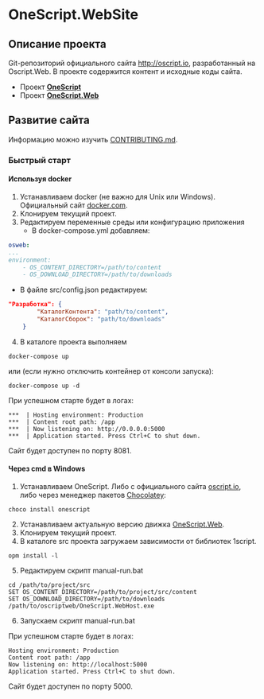 # OneScript.WebSite

## Описание проекта

Git-репозиторий официального сайта http://oscript.io, разработанный на Oscript.Web. В проекте содержится контент и исходные коды сайта.

* Проект **[OneScript](https://github.com/EvilBeaver/OneScript)**
* Проект **[OneScript.Web](https://github.com/EvilBeaver/OneScript.Web)**

## Развитие сайта

Информацию можно изучить [CONTRIBUTING.md]().

### Быстрый старт

#### Используя docker

1. Устанавливаем docker (не важно для Unix или Windows). Официальный сайт [docker.com](https://www.docker.com/).
2. Клонируем текущий проект.
3. Редактируем переменные среды или конфигурацию приложения
   * В docker-compose.yml добавляем:
```yml
osweb:
...
environment:
    - OS_CONTENT_DIRECTORY=/path/to/content
    - OS_DOWNLOAD_DIRECTORY=/path/to/downloads
```
   * В файле src/config.json редактируем:
```json
"Разработка": {
        "КаталогКонтента": "path/to/content",
        "КаталогСборок": "path/to/downloads"
    }
```
4. В каталоге проекта выполняем
```
docker-compose up
```
или (если нужно отключить контейнер от консоли запуска):
```
docker-compose up -d
```
При успешном старте будет в логах:
```
***  | Hosting environment: Production
***  | Content root path: /app
***  | Now listening on: http://0.0.0.0:5000
***  | Application started. Press Ctrl+C to shut down.
```
Сайт будет доступен по порту 8081.

#### Через cmd в Windows

1. Устанавливаем OneScript. Либо с официального сайта [oscript.io](http://oscript.io), либо через менеджер пакетов [Chocolatey](https://chocolatey.org/):
```
choco install onescript
```
2. Устанавливаем актуальную версию движка [OneScript.Web](https://github.com/EvilBeaver/OneScript.Web/releases).
3. Клонируем текущий проект.
4. В каталоге src проекта загружаем зависимости от библиотек 1script.
```
opm install -l
```
5. Редактируем скрипт manual-run.bat
```
cd /path/to/project/src
SET OS_CONTENT_DIRECTORY=/path/to/project/src/content
SET OS_DOWNLOAD_DIRECTORY=/path/to/downloads
/path/to/oscriptweb/OneScript.WebHost.exe
```
6. Запускаем скрипт manual-run.bat

При успешном старте будет в логах:
```
Hosting environment: Production
Content root path: /app
Now listening on: http://localhost:5000
Application started. Press Ctrl+C to shut down.
```
Сайт будет доступен по порту 5000.